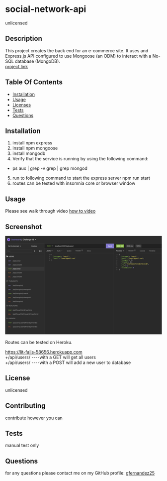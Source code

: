 
# social-network-api
unlicensed

## Description
This project creates the back end for an e-commerce site. It uses and  Express.js API configured to use Mongoose (an ODM)  to interact with a No-SQL database (MongoDB).  
[project link](https://github.com/gfernandez25/social-network-api)

## Table Of Contents
* [Installation](#user-content-installation)
* [Usage](#user-content-usage)
* [Licenses](#user-content-licenses)
* [Tests](#user-content-tests)
* [Questions](#user-content-questions)

## Installation
1. install npm express
2. install npm mongoose
3. install mongodb
4. Verify that the service is running by using the following command:
* ps aux | grep -v grep | grep mongod
5. run to following command to start the express server npm run start
6. routes can be tested with insomnia core or browser window

## Usage
Please see walk through video
[how to video](https://watch.screencastify.com/v/qO1Rt3khhbbyYXftXYa7)

## Screenshot
![ScreenShot](public/images/backend-social-api.png)

Routes can be tested on Heroku.

https://lit-falls-58656.herokuapp.com \
    +/api/users/     ----with a GET will get all users\
    +/api/users/     ----with a POST will add a new user to database

## License

unlicensed

## Contributing
contribute however you can

## Tests
manual test only

## Questions
for any questions please contact me on my GitHub profile: [gfernandez25](https://github.com/gfernandez25)  



